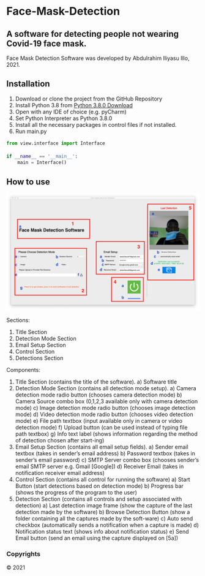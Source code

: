 # Face-Mask-Detection

## A software for detecting people not wearing Covid-19 face mask.

Face Mask Detection Software was developed by Abdulrahim Iliyasu Illo, 2021.

## Installation
1. Download or clone the project from the GitHub Repository
2. Install Python 3.8 from [Python 3.8.0 Download](https://www.python.org/downloads/release/python-380/)
3. Open with any IDE of choice (e.g. pyCharm)
5. Set Python Interpreter as Python 3.8.0
6. Install all the necessary packages in control files if not installed.
7. Run main.py

```python
from view.interface import Interface

if __name__ == '__main__':
    main = Interface()
```

## How to use
![view](view/view.png "Interface View")

Sections:

1.	Title Section
2.	Detection Mode Section
3.	Email Setup Section
4.	Control Section
5.	Detections Section

Components:

1)	Title Section (contains the title of the software).
a)	Software title
2)	Detection Mode Section (contains all detection mode setup).
a)	Camera detection mode radio button (chooses camera detection mode)
b)	Camera Source combo box (0,1,2,3 available only with camera detection mode)
c)	Image detection mode radio button (chooses image detection mode)
d)	Video detection mode radio button (chooses video detection mode)
e)	File path textbox (input available only in camera or video detection mode)
f)	Upload button (can be used instead of typing file path textbox)
g)	Info text label (shows information regarding the method of detection chosen after start-ing)
3)	Email Setup Section (contains all email setup fields).
a)	Sender email textbox (takes in sender’s email address)
b)	Password textbox (takes in sender’s email password)
c)	SMTP Server combo box (chooses sender’s email SMTP server e.g. Gmail [Google]) 
d)	Receiver Email (takes in notification receiver email address)
4)	Control Section (contains all control for running the software)
a)	Start Button (start detections based on detection mode)
b)	Progress bar (shows the progress of the program to the user)
5)	Detection Section (contains all controls and setup associated with detection)
a)	Last detection image frame (show the capture of the last detection made by the software)
b)	Browse Detection Button (show a folder containing all the captures made by the soft-ware)
c)	Auto send checkbox (automatically sends a notification when a capture is made)
d)	Notification status text (shows info about notification status)
e)	Send Email button (send an email using the capture displayed on [5a])


### Copyrights
© 2021
